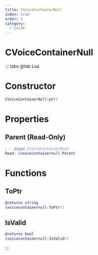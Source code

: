 ```yaml
---
title: CVoiceContainerNull
index: true
order: 2
category:
  - Guide
---
```


# CVoiceContainerNull

::: tabs
@tab Lua
# Constructor
```lua
CVoiceContainerNull(ptr)
```
# Properties
## Parent (Read-Only)
```lua
--- @type CVoiceContainerBase
Read: cvoicecontainernull.Parent
```
# Functions
## ToPtr
```lua
@returns string
cvoicecontainernull:ToPtr()
```
## IsValid
```lua
@returns bool
cvoicecontainernull:IsValid()
```

:::